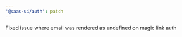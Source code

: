 ```yaml
---
'@saas-ui/auth': patch
---
```


Fixed issue where email was rendered as undefined on magic link auth
